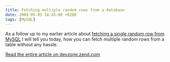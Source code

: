 ```yaml
---
title: Fetching multiple random rows from a database
date: 2009-05-05 18:45:08 +0200
tags: [MySQL]
---
```


As a follow up to my earlier article about [fetching a single random row from MySQL](/blog/2008/06/07/fetching-random-rows-of-mysql-efficiently/) I will tell you today, how you can fetch multiple random rows from a table without any hassle.

[Read the entire article on devzone.zend.com](http://devzone.zend.com/article/4571-Fetching-multiple-random-rows-from-a-database)